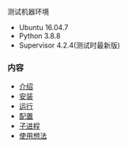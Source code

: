 
测试机器环境
- Ubuntu 16.04.7
- Python 3.8.8
- Supervisor 4.2.4(测试时最新版)

### 内容

- [介绍](01_介绍.md)
- [安装](02_安装.md)
- [运行](03_运行.md)
- [配置](04_配置.md)
- [子进程](05_子进程.md)
- [使用想法](0x_使用想法.md)
